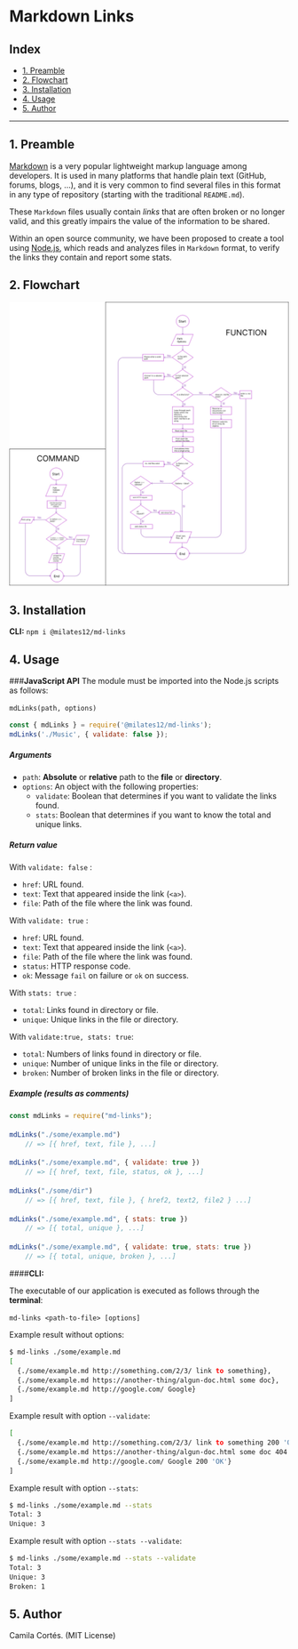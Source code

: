 # Markdown Links

## Index

* [1. Preamble](#1-Preamble)
* [2. Flowchart](#2-Flowchart)
* [3. Installation](#3-Installation)
* [4. Usage](#4-Usage)
* [5. Author](#5-Author)

***

## 1. Preamble

[Markdown](https://en.wikipedia.org/wiki/Markdown) is a very popular lightweight markup language among developers. It is used in many platforms that handle plain text (GitHub, forums, blogs, ...), and it is very common to find several files in this format in any type of repository (starting with the traditional `README.md`).

These `Markdown` files usually contain _links_ that are often broken or no longer valid, and this greatly impairs the value of the information to be shared.

Within an open source community, we have been proposed to create a tool using [Node.js](https://nodejs.org/), which reads and analyzes files in `Markdown` format, to verify the links they contain and report some stats.

## 2. Flowchart
![Flowchart](Flowchart.jpg)

## 3. Installation
**CLI:** `npm i @milates12/md-links`

## 4. Usage

###**JavaScript API**
The module must be imported into the Node.js scripts as follows:

`mdLinks(path, options)`

```js
const { mdLinks } = require('@milates12/md-links');
mdLinks('./Music', { validate: false });
```
##### Arguments

* `path`: **Absolute** or **relative** path to the **file** or **directory**.
* `options`: An object with the following properties:
   - `validate`: Boolean that determines if you want to validate the links
     found.
    - `stats`: Boolean that determines if you want to know the total and unique links.

##### Return value
With `validate: false` :

* `href`: URL found.
* `text`: Text that appeared inside the link (`<a>`).
* `file`: Path of the file where the link was found.

With `validate: true` :

* `href`: URL found.
* `text`: Text that appeared inside the link (`<a>`).
* `file`: Path of the file where the link was found.
* `status`: HTTP response code.
* `ok`: Message `fail` on failure or `ok` on success.

With `stats: true` :
* `total`: Links found in directory or file.
* `unique`: Unique links in the file or directory.

With `validate:true, stats: true`:
* `total`: Numbers of links found in directory or file.
* `unique`: Number of unique links in the file or directory.
* `broken`: Number of broken links in the file or directory.

##### Example (results as comments)

```js
const mdLinks = require("md-links");

mdLinks("./some/example.md")
    // => [{ href, text, file }, ...]

mdLinks("./some/example.md", { validate: true })
    // => [{ href, text, file, status, ok }, ...]

mdLinks("./some/dir")
    // => [{ href, text, file }, { href2, text2, file2 } ...]

mdLinks("./some/example.md", { stats: true })
    // => [{ total, unique }, ...]

mdLinks("./some/example.md", { validate: true, stats: true })
    // => [{ total, unique, broken }, ...]
```
####**CLI:**

The executable of our application is executed as follows through the **terminal**:

`md-links <path-to-file> [options]`

Example result without options:
```sh
$ md-links ./some/example.md
[
  {./some/example.md http://something.com/2/3/ link to something},  
  {./some/example.md https://another-thing/algun-doc.html some doc}, 
  {./some/example.md http://google.com/ Google}
]
```
Example result with option `--validate`:

```sh
[
  {./some/example.md http://something.com/2/3/ link to something 200 'OK'},  
  {./some/example.md https://another-thing/algun-doc.html some doc 404 'FAIL'}, 
  {./some/example.md http://google.com/ Google 200 'OK'}
]
```
Example result with option `--stats`:

```sh
$ md-links ./some/example.md --stats
Total: 3
Unique: 3
```
Example result with option `--stats --validate`:

```sh
$ md-links ./some/example.md --stats --validate
Total: 3
Unique: 3
Broken: 1
```

## 5. Author

Camila Cortés. (MIT License)

